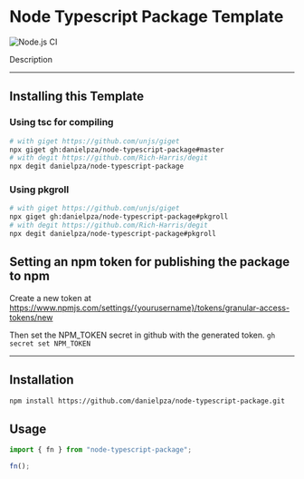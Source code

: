 # Node Typescript Package Template

![Node.js CI](https://github.com/danielpza/node-typescript-package/workflows/Node.js%20CI/badge.svg)

Description

---

## Installing this Template

### Using tsc for compiling

```sh
# with giget https://github.com/unjs/giget
npx giget gh:danielpza/node-typescript-package#master
# with degit https://github.com/Rich-Harris/degit
npx degit danielpza/node-typescript-package
```

### Using pkgroll

```sh
# with giget https://github.com/unjs/giget
npx giget gh:danielpza/node-typescript-package#pkgroll
# with degit https://github.com/Rich-Harris/degit
npx degit danielpza/node-typescript-package#pkgroll
```

## Setting an npm token for publishing the package to npm

Create a new token at https://www.npmjs.com/settings/{yourusername}/tokens/granular-access-tokens/new

Then set the NPM_TOKEN secret in github with the generated token. `gh secret set NPM_TOKEN`

---

## Installation

```sh
npm install https://github.com/danielpza/node-typescript-package.git
```

## Usage

```typescript
import { fn } from "node-typescript-package";

fn();
```
